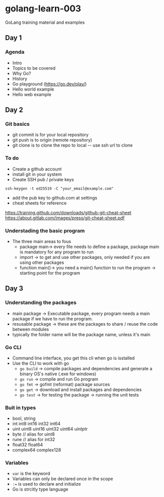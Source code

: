 # golang-learn-003

GoLang training material and examples

## Day 1

### Agenda

- Intro
- Topics to be covered
- Why Go?
- History
- Go playground (https://go.dev/play/)
- Hello world example
- Hello web example

## Day 2

### Git basics

- git commit is for your local repository
- git push is to origin (remote repository)
- git clone is to clone the repo to local -- use ssh url to clone

### To do

- Create a github account
- install git in your system
- Create SSH pub / private keys

```ssh-keygen -t ed25519 -C "your_email@example.com"```

- add the pub key to github.com at settings
- cheat sheets for reference

https://training.github.com/downloads/github-git-cheat-sheet
https://about.gitlab.com/images/press/git-cheat-sheet.pdf

### Understading the basic program

- The three main areas to fous
  - package main-> every file needs to define a package, package main is mandatory for any program to run
  - import -> to get and use other packages, only needed if you are using other packages
  - function main()-> you need a main() function to run the program -> starting point for the program

## Day 3

### Understanding the packages

- main package -> Executable package, every program needs a main package if we have to run the program.
- resusable package -> these are the packages to share / reuse the code between modules
- typically the folder name will be the package name, unless it's main

### Go CLI

- Command line interface, you get this cli when go is isstalled
- Use the CLI to work with go
  - `go build` -> compile packages and dependencies and generate a binary OS's native (.exe for windows)
  - `go run` -> compile and run Go program
  - `go fmt` -> gofmt (reformat) package sources
  - `go get` -> download and install packages and dependencies
  - `go test` -> for testing the package -> running the unit tests

### Buit in types

- bool, string
- int int8 int16 int32 int64
- uint uint8 uint16 uint32 uint64 uintptr
- byte // alias for uint8
- rune // alias for int32
- float32 float64
- complex64 complex128

### Variables

- `var` is the keyword
- Variables can only be declared once in the scope
- `:=` is used to declare and initialize
- Go is strcitly type language
